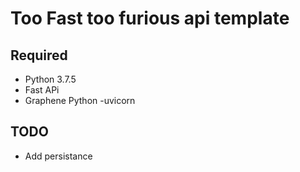 # Too Fast too furious api template

## Required
- Python 3.7.5
- Fast APi
- Graphene Python
-uvicorn

## TODO
- Add persistance
